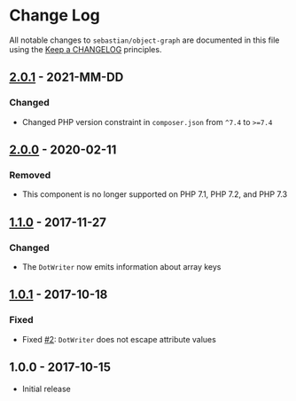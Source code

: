 # Change Log

All notable changes to `sebastian/object-graph` are documented in this file using the [Keep a CHANGELOG](http://keepachangelog.com/) principles.

## [2.0.1] - 2021-MM-DD

### Changed

* Changed PHP version constraint in `composer.json` from `^7.4` to `>=7.4`

## [2.0.0] - 2020-02-11

### Removed

* This component is no longer supported on PHP 7.1, PHP 7.2, and PHP 7.3

## [1.1.0] - 2017-11-27

### Changed

* The `DotWriter` now emits information about array keys

## [1.0.1] - 2017-10-18

### Fixed

* Fixed [#2](https://github.com/sebastianbergmann/object-graph/issues/2): `DotWriter` does not escape attribute values

## 1.0.0 - 2017-10-15

* Initial release

[2.0.1]: https://github.com/sebastianbergmann/object-graph/compare/2.0.0...master
[2.0.0]: https://github.com/sebastianbergmann/object-graph/compare/1.1.0...2.0.0
[1.1.0]: https://github.com/sebastianbergmann/object-graph/compare/1.0.1...1.1.0
[1.0.1]: https://github.com/sebastianbergmann/object-graph/compare/1.0.0...1.0.1
